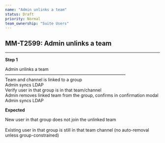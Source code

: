 ```yaml
---
name: "Admin unlinks a team"
status: Draft
priority: Normal
team_ownership: "Suite Users"
---
```


## MM-T2599: Admin unlinks a team

---

**Step 1**

Admin unlinks a team\
————————————————————————————\
Team and channel is linked to a group\
Admin syncs LDAP\
Verify user in that group is in that team/channel\
Admin removes linked team from the group, confirms in confirmation modal\
Admin syncs LDAP

**Expected**

New user in that group does not join the unlinked team\
\
Existing user in that group is still in that team channel (no auto-removal unless group-constrained)
